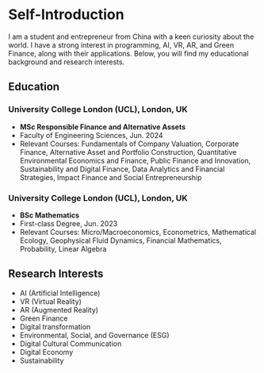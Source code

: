 
# Self-Introduction
I am a student and entrepreneur from China with a keen curiosity about the world. I have a strong interest in programming, AI, VR, AR, and Green Finance, along with their applications. Below, you will find my educational background and research interests.

## Education

### University College London (UCL), London, UK
- **MSc Responsible Finance and Alternative Assets**
- Faculty of Engineering Sciences, Jun. 2024
- Relevant Courses: Fundamentals of Company Valuation, Corporate Finance, Alternative Asset and Portfolio Construction, Quantitative Environmental Economics and Finance, Public Finance and Innovation, Sustainability and Digital Finance, Data Analytics and Financial Strategies, Impact Finance and Social Entrepreneurship

### University College London (UCL), London, UK
- **BSc Mathematics**
- First-class Degree, Jun. 2023
- Relevant Courses: Micro/Macroeconomics, Econometrics, Mathematical Ecology, Geophysical Fluid Dynamics, Financial Mathematics, Probability, Linear Algebra

## Research Interests
- AI (Artificial Intelligence)
- VR (Virtual Reality)
- AR (Augmented Reality)
- Green Finance
- Digital transformation
- Environmental, Social, and Governance (ESG)
- Digital Cultural Communication
- Digital Economy
- Sustainability

